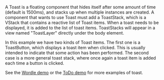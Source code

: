 A Toast is a floating component that hides itself after some amount of time (default is 1500ms), and stacks up when multiple instances are created. A component that wants to use Toast must add a ToastStack, which is a VStack that contains a reactive list of Toast items. When a toast needs to be displayed, it is added to the list of toast items. ToastStacks will appear in a view named "ToastLayer" directly under the body element.

In this example we have two kinds of Toast items. The first one is a ToastButton, which displays a toast item when clicked. This is usually intended to indicate that some action has been performed. The second case is a more general toast stack, where once again a toast item is added each time a button is clicked. 

See the [Wordle demo](/demos/wordle) or the [ToDo demo](/demos/todo) for more examples of toast.

